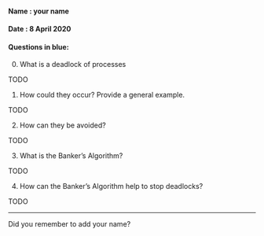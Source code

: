 #### Name : your name
#### Date : 8 April 2020

#### Questions in blue:

0. What is a deadlock of processes

TODO

1. How could they occur? Provide a general example.

TODO

2. How can they be avoided?

TODO

3. What is the Banker’s Algorithm?

TODO

4. How can the Banker’s Algorithm help to stop deadlocks?

TODO

---
Did you remember to add your name?
